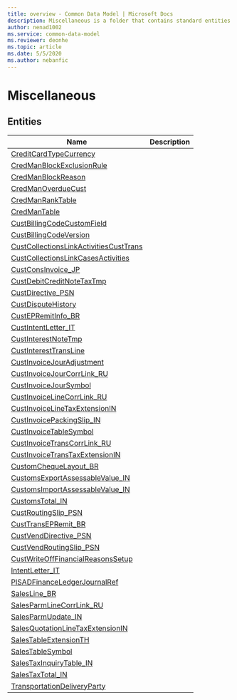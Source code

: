 ```yaml
---
title: overview - Common Data Model | Microsoft Docs
description: Miscellaneous is a folder that contains standard entities related to the Common Data Model.
author: nenad1002
ms.service: common-data-model
ms.reviewer: deonhe
ms.topic: article
ms.date: 5/5/2020
ms.author: nebanfic
---
```


# Miscellaneous


## Entities

|Name|Description|
|---|---|
|[CreditCardTypeCurrency](CreditCardTypeCurrency.md)||
|[CredManBlockExclusionRule](CredManBlockExclusionRule.md)||
|[CredManBlockReason](CredManBlockReason.md)||
|[CredManOverdueCust](CredManOverdueCust.md)||
|[CredManRankTable](CredManRankTable.md)||
|[CredManTable](CredManTable.md)||
|[CustBillingCodeCustomField](CustBillingCodeCustomField.md)||
|[CustBillingCodeVersion](CustBillingCodeVersion.md)||
|[CustCollectionsLinkActivitiesCustTrans](CustCollectionsLinkActivitiesCustTrans.md)||
|[CustCollectionsLinkCasesActivities](CustCollectionsLinkCasesActivities.md)||
|[CustConsInvoice_JP](CustConsInvoice_JP.md)||
|[CustDebitCreditNoteTaxTmp](CustDebitCreditNoteTaxTmp.md)||
|[CustDirective_PSN](CustDirective_PSN.md)||
|[CustDisputeHistory](CustDisputeHistory.md)||
|[CustEPRemitInfo_BR](CustEPRemitInfo_BR.md)||
|[CustIntentLetter_IT](CustIntentLetter_IT.md)||
|[CustInterestNoteTmp](CustInterestNoteTmp.md)||
|[CustInterestTransLine](CustInterestTransLine.md)||
|[CustInvoiceJourAdjustment](CustInvoiceJourAdjustment.md)||
|[CustInvoiceJourCorrLink_RU](CustInvoiceJourCorrLink_RU.md)||
|[CustInvoiceJourSymbol](CustInvoiceJourSymbol.md)||
|[CustInvoiceLineCorrLink_RU](CustInvoiceLineCorrLink_RU.md)||
|[CustInvoiceLineTaxExtensionIN](CustInvoiceLineTaxExtensionIN.md)||
|[CustInvoicePackingSlip_IN](CustInvoicePackingSlip_IN.md)||
|[CustInvoiceTableSymbol](CustInvoiceTableSymbol.md)||
|[CustInvoiceTransCorrLink_RU](CustInvoiceTransCorrLink_RU.md)||
|[CustInvoiceTransTaxExtensionIN](CustInvoiceTransTaxExtensionIN.md)||
|[CustomChequeLayout_BR](CustomChequeLayout_BR.md)||
|[CustomsExportAssessableValue_IN](CustomsExportAssessableValue_IN.md)||
|[CustomsImportAssessableValue_IN](CustomsImportAssessableValue_IN.md)||
|[CustomsTotal_IN](CustomsTotal_IN.md)||
|[CustRoutingSlip_PSN](CustRoutingSlip_PSN.md)||
|[CustTransEPRemit_BR](CustTransEPRemit_BR.md)||
|[CustVendDirective_PSN](CustVendDirective_PSN.md)||
|[CustVendRoutingSlip_PSN](CustVendRoutingSlip_PSN.md)||
|[CustWriteOffFinancialReasonsSetup](CustWriteOffFinancialReasonsSetup.md)||
|[IntentLetter_IT](IntentLetter_IT.md)||
|[PlSADFinanceLedgerJournalRef](PlSADFinanceLedgerJournalRef.md)||
|[SalesLine_BR](SalesLine_BR.md)||
|[SalesParmLineCorrLink_RU](SalesParmLineCorrLink_RU.md)||
|[SalesParmUpdate_IN](SalesParmUpdate_IN.md)||
|[SalesQuotationLineTaxExtensionIN](SalesQuotationLineTaxExtensionIN.md)||
|[SalesTableExtensionTH](SalesTableExtensionTH.md)||
|[SalesTableSymbol](SalesTableSymbol.md)||
|[SalesTaxInquiryTable_IN](SalesTaxInquiryTable_IN.md)||
|[SalesTaxTotal_IN](SalesTaxTotal_IN.md)||
|[TransportationDeliveryParty](TransportationDeliveryParty.md)||
